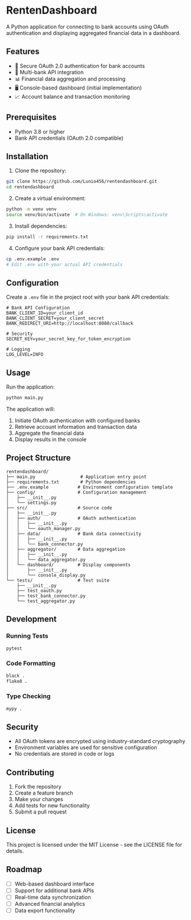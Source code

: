 # RentenDashboard

A Python application for connecting to bank accounts using OAuth authentication and displaying aggregated financial data in a dashboard.

## Features

- 🔐 Secure OAuth 2.0 authentication for bank accounts
- 🏦 Multi-bank API integration
- 📊 Financial data aggregation and processing
- 🖥️ Console-based dashboard (initial implementation)
- 📈 Account balance and transaction monitoring

## Prerequisites

- Python 3.8 or higher
- Bank API credentials (OAuth 2.0 compatible)

## Installation

1. Clone the repository:
```bash
git clone https://github.com/Lunio456/rentendashboard.git
cd rentendashboard
```

2. Create a virtual environment:
```bash
python -m venv venv
source venv/bin/activate  # On Windows: venv\Scripts\activate
```

3. Install dependencies:
```bash
pip install -r requirements.txt
```

4. Configure your bank API credentials:
```bash
cp .env.example .env
# Edit .env with your actual API credentials
```

## Configuration

Create a `.env` file in the project root with your bank API credentials:

```env
# Bank API Configuration
BANK_CLIENT_ID=your_client_id
BANK_CLIENT_SECRET=your_client_secret
BANK_REDIRECT_URI=http://localhost:8080/callback

# Security
SECRET_KEY=your_secret_key_for_token_encryption

# Logging
LOG_LEVEL=INFO
```

## Usage

Run the application:

```bash
python main.py
```

The application will:
1. Initiate OAuth authentication with configured banks
2. Retrieve account information and transaction data
3. Aggregate the financial data
4. Display results in the console

## Project Structure

```
rentendashboard/
├── main.py                 # Application entry point
├── requirements.txt        # Python dependencies
├── .env.example           # Environment configuration template
├── config/                # Configuration management
│   ├── __init__.py
│   └── settings.py
├── src/                   # Source code
│   ├── __init__.py
│   ├── auth/              # OAuth authentication
│   │   ├── __init__.py
│   │   └── oauth_manager.py
│   ├── data/              # Bank data connectivity
│   │   ├── __init__.py
│   │   └── bank_connector.py
│   ├── aggregator/        # Data aggregation
│   │   ├── __init__.py
│   │   └── data_aggregator.py
│   └── dashboard/         # Display components
│       ├── __init__.py
│       └── console_display.py
└── tests/                 # Test suite
    ├── __init__.py
    ├── test_oauth.py
    ├── test_bank_connector.py
    └── test_aggregator.py
```

## Development

### Running Tests

```bash
pytest
```

### Code Formatting

```bash
black .
flake8 .
```

### Type Checking

```bash
mypy .
```

## Security

- All OAuth tokens are encrypted using industry-standard cryptography
- Environment variables are used for sensitive configuration
- No credentials are stored in code or logs

## Contributing

1. Fork the repository
2. Create a feature branch
3. Make your changes
4. Add tests for new functionality
5. Submit a pull request

## License

This project is licensed under the MIT License - see the LICENSE file for details.

## Roadmap

- [ ] Web-based dashboard interface
- [ ] Support for additional bank APIs
- [ ] Real-time data synchronization
- [ ] Advanced financial analytics
- [ ] Data export functionality